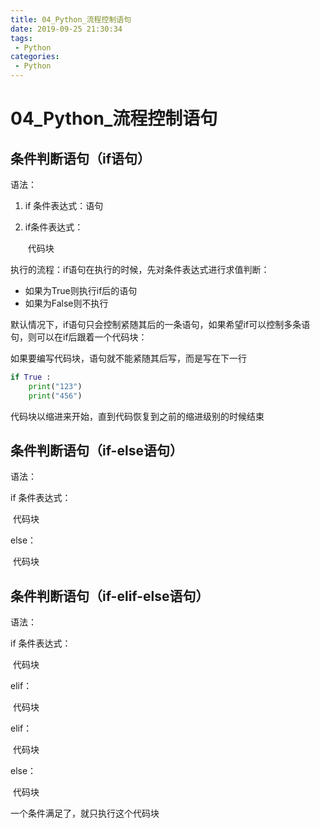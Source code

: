```yaml
---
title: 04_Python_流程控制语句
date: 2019-09-25 21:30:34
tags: 
 - Python
categories:
 - Python
---
```


# 04_Python_流程控制语句

## 条件判断语句（if语句）

语法：

1. if 条件表达式：语句

2. if条件表达式：

   ​	代码块



执行的流程：if语句在执行的时候，先对条件表达式进行求值判断：

- 如果为True则执行if后的语句
- 如果为False则不执行

默认情况下，if语句只会控制紧随其后的一条语句，如果希望if可以控制多条语句，则可以在if后跟着一个代码块：

如果要编写代码块，语句就不能紧随其后写，而是写在下一行

```python
if True :
	print("123")
	print("456")
```

代码块以缩进来开始，直到代码恢复到之前的缩进级别的时候结束



## 条件判断语句（if-else语句）

语法：

if 条件表达式：

​	代码块

else：

​	代码块



## 条件判断语句（if-elif-else语句）

语法：

if 条件表达式：

​	代码块

elif：

​	代码块

elif：

​	代码块

else：

​	代码块



一个条件满足了，就只执行这个代码块

